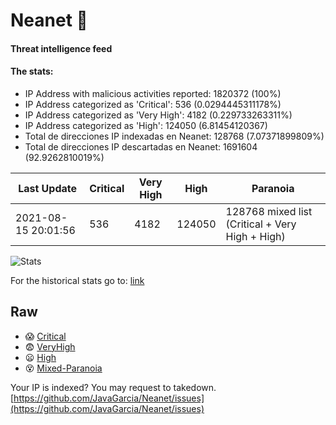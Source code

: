 # Neanet :hocho:
#### Threat intelligence feed
#### The stats:

- IP Address with malicious activities reported: 1820372 (100%)
- IP Address categorized as 'Critical':  536 (0.0294445311178%)
- IP Address categorized as 'Very High':  4182 (0.229733263311%)
- IP Address categorized as 'High':  124050 (6.81454120367)
- Total de direcciones IP indexadas en Neanet:  128768 (7.07371899809%)
- Total de direcciones IP descartadas en Neanet:  1691604 (92.9262810019%)

| Last Update | Critical | Very High | High | Paranoia |
| --- | --- | --- | --- | --- |
| 2021-08-15 20:01:56 | 536 | 4182 | 124050 | 128768 mixed list (Critical + Very High + High)|

![Stats](https://docs.google.com/spreadsheets/d/e/2PACX-1vSnaNMIXVabIpDJjufMlzH7poXnshF3mgd8Is1g9ytUEzVsP5my4Trn8f-xkoLLQ38xpL3HtmUexLo6/pubchart?oid=501124687&format=image)

For the historical stats go to: [link](/stats.csv)
## Raw
- :scream: [Critical](https://raw.githubusercontent.com/JavaGarcia/Neanet/master/blacklists/neanet_critical.txt)
- :fearful: [VeryHigh](https://raw.githubusercontent.com/JavaGarcia/Neanet/master/blacklists/neanet_veryHigh.txtt)
- :frowning: [High](https://raw.githubusercontent.com/JavaGarcia/Neanet/master/blacklists/neanet_high.txt)
- :dizzy_face: [Mixed-Paranoia](https://raw.githubusercontent.com/JavaGarcia/Neanet/master/blacklists/neanet_all.txt)


Your IP is indexed? You may request to takedown. [https://github.com/JavaGarcia/Neanet/issues](https://github.com/JavaGarcia/Neanet/issues)

























































































































































































































































































































































































































































































































































































































































































































































































































































































































































































































































































































































































































































































































































































































































































































































































































































































































































































































































































































































































































































































































































































































































































































































































































































































































































































































































































































































































































































































































































































































































































































































































































































































































































































































































































































































































































































































































































































































































































































































































































































































































































































































































































































































































































































































































































































































































































































































































































































































































































































































































































































































































































































































































































































































































































































































































































































































































































































































































































































































































































































































































































































































































































































































































































































































































































































































































































































































































































































































































































































































































































































































































































































































































































































































































































































































































































































































































































































































































































































































































































































































































































































































































































































































































